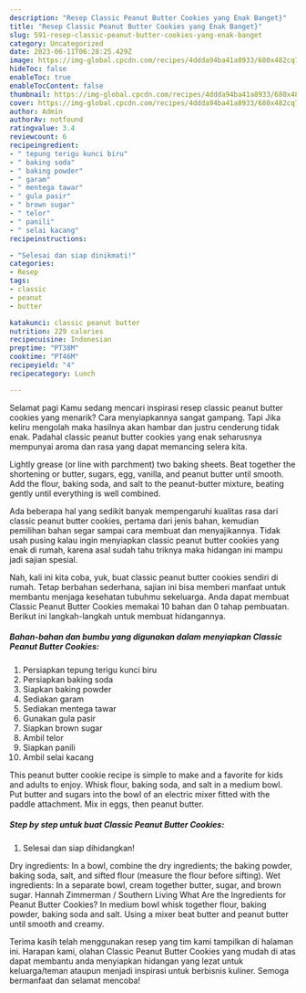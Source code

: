 ```yaml
---
description: "Resep Classic Peanut Butter Cookies yang Enak Banget}"
title: "Resep Classic Peanut Butter Cookies yang Enak Banget}"
slug: 591-resep-classic-peanut-butter-cookies-yang-enak-banget
category: Uncategorized
date: 2023-06-11T06:28:25.429Z
image: https://img-global.cpcdn.com/recipes/4ddda94ba41a8933/680x482cq70/classic-peanut-butter-cookies-foto-resep-utama.jpg
hideToc: false
enableToc: true
enableTocContent: false
thumbnail: https://img-global.cpcdn.com/recipes/4ddda94ba41a8933/680x482cq70/classic-peanut-butter-cookies-foto-resep-utama.jpg
cover: https://img-global.cpcdn.com/recipes/4ddda94ba41a8933/680x482cq70/classic-peanut-butter-cookies-foto-resep-utama.jpg
author: Admin
authorAv: notfound
ratingvalue: 3.4
reviewcount: 6
recipeingredient:
- " tepung terigu kunci biru"
- " baking soda"
- " baking powder"
- " garam"
- " mentega tawar"
- " gula pasir"
- " brown sugar"
- " telor"
- " panili"
- " selai kacang"
recipeinstructions:

- "Selesai dan siap dinikmati!"
categories:
- Resep
tags:
- classic
- peanut
- butter

katakunci: classic peanut butter 
nutrition: 229 calories
recipecuisine: Indonesian
preptime: "PT38M"
cooktime: "PT46M"
recipeyield: "4"
recipecategory: Lunch

---
```



Selamat pagi Kamu sedang mencari inspirasi resep classic peanut butter cookies yang menarik? Cara menyiapkannya sangat gampang. Tapi Jika keliru mengolah maka hasilnya akan hambar dan justru cenderung tidak enak. Padahal classic peanut butter cookies yang enak seharusnya mempunyai aroma dan rasa yang dapat memancing selera kita.


Lightly grease (or line with parchment) two baking sheets. Beat together the shortening or butter, sugars, egg, vanilla, and peanut butter until smooth. Add the flour, baking soda, and salt to the peanut-butter mixture, beating gently until everything is well combined.

Ada beberapa hal yang sedikit banyak mempengaruhi kualitas rasa dari classic peanut butter cookies, pertama dari jenis bahan, kemudian pemilihan bahan segar sampai cara membuat dan menyajikannya. Tidak usah pusing kalau ingin menyiapkan classic peanut butter cookies yang enak di rumah, karena asal sudah tahu triknya maka hidangan ini mampu jadi sajian spesial.


Nah, kali ini kita coba, yuk, buat classic peanut butter cookies sendiri di rumah. Tetap berbahan sederhana, sajian ini bisa memberi manfaat untuk membantu menjaga kesehatan tubuhmu sekeluarga. Anda dapat membuat Classic Peanut Butter Cookies memakai 10 bahan dan 0 tahap pembuatan. Berikut ini langkah-langkah untuk membuat hidangannya.

<!--inarticleads1-->

##### Bahan-bahan dan bumbu yang digunakan dalam menyiapkan Classic Peanut Butter Cookies:

1. Persiapkan  tepung terigu kunci biru
1. Persiapkan  baking soda
1. Siapkan  baking powder
1. Sediakan  garam
1. Sediakan  mentega tawar
1. Gunakan  gula pasir
1. Siapkan  brown sugar
1. Ambil  telor
1. Siapkan  panili
1. Ambil  selai kacang


This peanut butter cookie recipe is simple to make and a favorite for kids and adults to enjoy. Whisk flour, baking soda, and salt in a medium bowl. Put butter and sugars into the bowl of an electric mixer fitted with the paddle attachment. Mix in eggs, then peanut butter. 

<!--inarticleads2-->

##### Step by step untuk buat Classic Peanut Butter Cookies:


1. Selesai dan siap dihidangkan!

Dry ingredients: In a bowl, combine the dry ingredients; the baking powder, baking soda, salt, and sifted flour (measure the flour before sifting). Wet ingredients: In a separate bowl, cream together butter, sugar, and brown sugar. Hannah Zimmerman / Southern Living What Are the Ingredients for Peanut Butter Cookies? In medium bowl whisk together flour, baking powder, baking soda and salt. Using a mixer beat butter and peanut butter until smooth and creamy. 

Terima kasih telah menggunakan resep yang tim kami tampilkan di halaman ini. Harapan kami, olahan Classic Peanut Butter Cookies yang mudah di atas dapat membantu anda menyiapkan hidangan yang lezat untuk keluarga/teman ataupun menjadi inspirasi untuk berbisnis kuliner. Semoga bermanfaat dan selamat mencoba!
